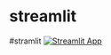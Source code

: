 ﻿# streamlit 
#stramlit 
[![Streamlit App](https://static.streamlit.io/badges/streamlit_badge_black_white.svg)](https://share.streamlit.io/sara-harba/streamlit/main/Assignment3.py)
